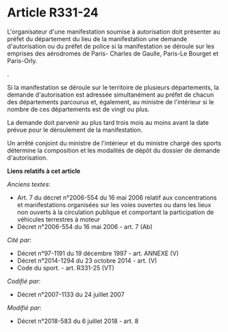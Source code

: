 # Article R331-24

L'organisateur d'une manifestation soumise à autorisation doit présenter au préfet du département du lieu de la manifestation
une demande d'autorisation ou du préfet de police si la manifestation se déroule sur les emprises des aérodromes de Paris-
Charles de Gaulle, Paris-Le Bourget et Paris-Orly.

.

Si la manifestation se déroule sur le territoire de plusieurs départements, la demande d'autorisation est adressée
simultanément au préfet de chacun des départements parcourus et, également, au ministre de l'intérieur si le nombre de ces
départements est de vingt ou plus.

La demande doit parvenir au plus tard trois mois au moins avant la date prévue pour le déroulement de la manifestation.

Un arrêté conjoint du ministre de l'intérieur et du ministre chargé des sports détermine la composition et les modalités de
dépôt du dossier de demande d'autorisation.

**Liens relatifs à cet article**

_Anciens textes_:

  - Art. 7 du décret n°2006-554 du 16 mai 2006 relatif aux concentrations et manifestations organisées sur les voies ouvertes ou dans les lieux non ouverts à la circulation publique et comportant la participation de véhicules terrestres à moteur
  - Décret n°2006-554 du 16 mai 2006 - art. 7 (Ab)

_Cité par_:

  - Décret n°97-1191 du 19 décembre 1997 - art. ANNEXE (V)
  - Décret n°2014-1294 du 23 octobre 2014 - art. (V)
  - Code du sport. - art. R331-25 (VT)

_Codifié par_:

  - Décret n°2007-1133 du 24 juillet 2007

_Modifié par_:

  - Décret n°2018-583 du 6 juillet 2018 - art. 8
